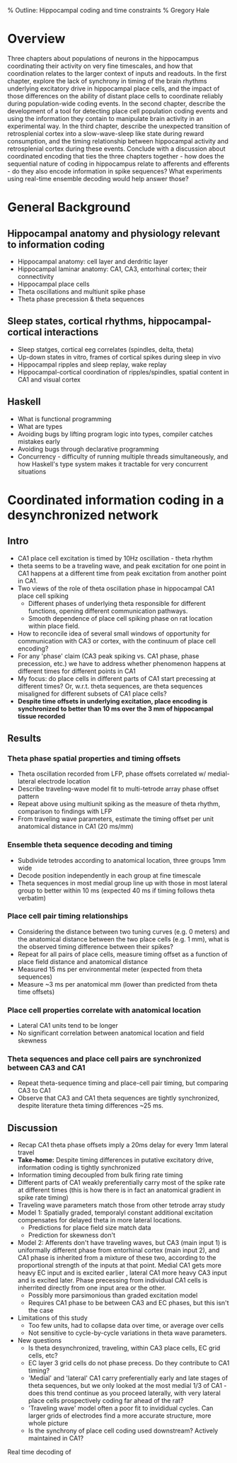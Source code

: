 % Outline: Hippocampal coding and time constraints
% Gregory Hale

Overview
========

Three chapters about populations of neurons in the hippocampus coordinating their activity on very fine timescales, and how that coordination relates to the larger context of inputs and readouts. In the first chapter, explore the lack of synchrony in timing of the brain rhythms underlying excitatory drive in hippocampal place cells, and the impact of those differences on the ability of distant place cells to coordinate reliably during population-wide coding events. In the second chapter, describe the development of a tool for detecting place cell population coding events and using the information they contain to manipulate brain activity in an experimental way. In the third chapter, describe the unexpected transition of retrosplenial cortex into a slow-wave-sleep like state during reward consumption, and the timing relationship between hippocampal activity and retrosplenial cortex during these events. Conclude with a discussion about coordinated encoding that ties the three chapters together - how does the sequential nature of coding in hippocampus relate to afferents and efferents - do they also encode information in spike sequences? What experiments using real-time ensemble decoding would help answer those?

General Background
==================

## Hippocampal anatomy and physiology relevant to information coding

 - Hippocampal anatomy: cell layer and derdritic layer
 - Hippocampal laminar anatomy: CA1, CA3, entorhinal cortex; their connectivity
 - Hippocampal place cells
 - Theta oscillations and multiunit spike phase
 - Theta phase precession & theta sequences

## Sleep states, cortical rhythms, hippocampal-cortical interactions

 - Sleep statges, cortical eeg correlates (spindles, delta, theta)
 - Up-down states in vitro, frames of cortical spikes during sleep in vivo
 - Hippocampal ripples and sleep replay, wake replay
 - Hippocampal-cortical coordination of ripples/spindles, spatial content in 
   CA1 and visual cortex

## Haskell

 - What is functional programming
 - What are types 
 - Avoiding bugs by lifting program logic into types, 
   compiler catches mistakes early
 - Avoiding bugs through declarative programming
 - Concurrency - difficulty of running multiple threads
   simultaneously, and how Haskell's type system makes it 
   tractable for very concurrent situations

Coordinated information coding in a desynchronized network
===========================================================

## Intro

 - CA1 place cell excitation is timed by 10Hz oscillation - theta rhythm
 - theta seems to be a traveling wave, and peak excitation for one point in CA1 
   happens at a different time from peak excitation from another point in CA1.
 - Two views of the role of theta oscillation phase in hippocampal CA1 place 
   cell spiking
     - Different phases of underlying theta responsible for different functions, 
       opening different communication pathways. 
     - Smooth dependence of place cell spiking phase on rat location within 
       place field. 
 - How to reconcile idea of several small windows of opportunity for 
   communication with CA3 or cortex, with the continuum of place cell encoding?
 - For any 'phase' claim (CA3 peak spiking vs. CA1 phase, phase precession, etc.)
   we have to address whether phenomenon happens at different times for different
   points in CA1
 - My focus: do place cells in different parts of CA1 start precessing at different
   times? Or, w.r.t. theta sequences, are theta sequences misaligned for different
   subsets of CA1 place cells?
 - **Despite time offsets in underlying excitation, place encoding is synchronized 
   to better than 10 ms over the 3 mm of hippocampal tissue recorded**

## Results

### Theta phase spatial properties and timing offsets

 - Theta oscillation recorded from LFP, phase offsets correlated w/ 
   medial-lateral electrode location
 - Describe traveling-wave model fit to multi-tetrode array phase offset pattern
 - Repeat above using multiunit spiking as the measure of theta rhythm,
   comparison to findings with LFP
 - From traveling wave parameters, estimate the timing offset per unit anatomical
   distance in CA1 (20 ms/mm)

### Ensemble theta sequence decoding and timing

 - Subdivide tetrodes according to anatomical location, three groups 1mm wide
 - Decode position independently in each group at fine timescale
 - Theta sequences in most medial group line up with those in most lateral group
   to better within 10 ms (expected 40 ms if timing follows theta verbatim)

### Place cell pair timing relationships

 - Considering the distance between two tuning curves (e.g. 0 meters) and the
   anatomical distance between the two place cells (e.g. 1 mm), what is the
   observed timing difference between their spikes? 
 - Repeat for all pairs of place cells, measure timing offset as a function
   of place field distance and anatomical distance
 - Measured 15 ms per environmental meter (expected from theta sequences)
 - Measure ~3 ms per anatomical mm (lower than predicted from theta time offsets)

### Place cell properties correlate with anatomical location

 - Lateral CA1 units tend to be longer
 - No significant correlation between anatomical location and field skewness

### Theta sequences and place cell pairs are synchronized between CA3 and CA1

 - Repeat theta-sequence timing and place-cell pair timing, but comparing CA3
   to CA1
 - Observe that CA3 and CA1 theta sequences are tightly synchronized, despite
   literature theta timing differences ~25 ms.

## Discussion

 - Recap CA1 theta phase offsets imply a 20ms delay for every 1mm lateral travel
 - **Take-home:** Despite timing differences in putative excitatory drive,
   information coding is tightly synchronized
 - Information timing decoupled from bulk firing rate timing
 - Different parts of CA1 weakly preferentially carry most of the spike rate at 
   different times (this is how there is in fact an anatomical gradient in 
   spike rate timing)
 - Traveling wave parameters match those from other tetrode array study
 - Model 1: Spatially graded, temporalyl constant additional excitation 
   compensates for delayed theta in more lateral locations.
     - Predictions for place field size match data
     - Prediction for skewness don't
 - Model 2: Afferents don't have traveling waves, but CA3 (main input 1) is 
   uniformally different phase from entorhinal cortex (main input 2), and 
   CA1 phase is inherited from a mixture of these two, according to the 
   proportional strength of the inputs at that point. Medial CA1 gets more
   heavy EC input and is excited earlier , lateral CA1 more heavy CA3 input 
   and is excited later. Phase precessing from individual CA1 cells is
   inherrited directly from one input area or the other.
      - Possibly more parsimonious than graded excitation model
      - Requires CA1 phase to be between CA3 and EC phases, but this isn't the case
 - Limitations of this study
      - Too few units, had to collapse data over time, or average over cells
      - Not sensitive to cycle-by-cycle variations in theta wave parameters.
 - New questions
      - Is theta desynchronized, traveling,  within CA3 place cells, EC grid cells, etc? 
      - EC layer 3 grid cells do not phase precess. Do they contribute to CA1 timing?
      - 'Medial' and 'lateral' CA1 carry preferentially early and late stages of
        theta sequences, but we only looked at the most medial 1/3 of CA1 - does this
        trend continue as you proceed laterally, with very lateral place cells
        prospectively coding far ahead of the rat?
      - 'Traveling wave' model often a poor fit to invididual cycles. Can larger
        grids of electrodes find a more accurate structure, more whole picture
      - Is the synchrony of place cell coding used downstream? Actively maintained 
        in CA1?

Real time decoding of 